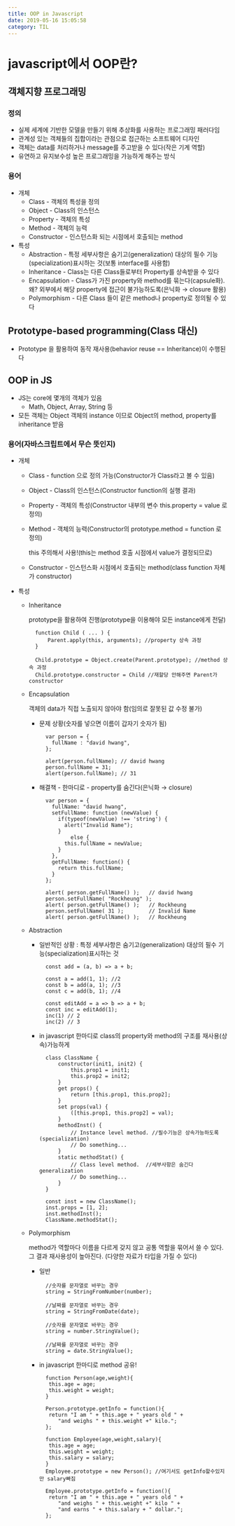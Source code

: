 ```yaml
---
title: OOP in Javascript
date: 2019-05-16 15:05:58
category: TIL
---
```

# javascript에서 OOP란?

## 객체지향 프로그래밍

### 정의

- 실제 세계에 기반한 모델을 만들기 위해 추상화를 사용하는 프로그래밍 패러다임
- 관계성 있는 객체들의 집합이라는 관점으로 접근하는 소프트웨어 디자인
- 객체는 data를 처리하거나 message를 주고받을 수 있다(작은 기계 역할)
- 유연하고 유지보수성 높은 프로그래밍을 가능하게 해주는 방식

### 용어

- 개체
    - Class - 객체의 특성을 정의
    - Object - Class의 인스턴스
    - Property - 객체의 특성
    - Method - 객체의 능력
    - Constructor - 인스턴스화 되는 시점에서 호출되는 method
- 특성
    - Abstraction - 특정 세부사항은 숨기고(generalization) 대상의 필수 기능(specialization)표시하는 것(보통 interface를 사용함)
    - Inheritance - Class는 다른 Class들로부터 Property를 상속받을 수 있다
    - Encapsulation - Class가 가진 property와 method를 묶는다(capsule화). 왜? 외부에서 해당 property에 접근이 불가능하도록(은닉화 → closure 활용)
    - Polymorphism - 다른 Class 들이 같은 method나 property로 정의될 수 있다

## Prototype-based programming(Class 대신)

- Prototype 을 활용하여 동작 재사용(behavior reuse == Inheritance)이 수행된다

## OOP in JS

- JS는 core에 몇개의 객체가 있음
    - Math, Object, Array, String 등
- 모든 객체는 Object 객체의 instance 이므로 Object의 method, property를 inheritance 받음

### 용어(자바스크립트에서 무슨 뜻인지)

- 개체
    - Class - function 으로 정의 가능(Constructor가 Class라고 볼 수 있음)
    - Object - Class의 인스턴스(Constructor function의 실행 결과)
    - Property - 객체의 특성(Constructor 내부의 변수 this.property = value 로 정의)
    - Method - 객체의 능력(Constructor의 prototype.method = function 로 정의)

        this 주의해서 사용!(this는 method 호출 시점에서 value가 결정되므로)

    - Constructor - 인스턴스화 시점에서 호출되는 method(class function 자체가 constructor)
- 특성
    - Inheritance

        [](https://www.notion.so/5fa7f7c314b74b529205cb3ffa532c56#c60c5d6ebc5c46359ed1312f09847e14)

        prototype을 활용하여 진행(prototype을 이용해야 모든 instance에게 전달)

            function Child ( ... ) {
            	Parent.apply(this, arguments); //property 상속 과정
            }
            
            Child.prototype = Object.create(Parent.prototype); //method 상속 과정
            Child.prototype.constructor = Child //재할당 안해주면 Parent가 constructor

    - Encapsulation

        [](https://www.notion.so/5fa7f7c314b74b529205cb3ffa532c56#e373e86d1c5f45709483237995097070)

        객체의 data가 직접 노출되지 않아야 함(임의로 잘못된 값 수정 불가) 

        - 문제 상황(숫자를 넣으면 이름이 갑자기 숫자가 됨)

                var person = {
                  fullName : "david hwang",
                };
                 
                alert(person.fullName); // david hwang
                person.fullName = 31;
                alert(person.fullName); // 31

        - 해결책 - 한마디로 - property를 숨긴다(은닉화 → closure)

                var person = {
                  fullName: "david hwang",
                  setFullName: function (newValue) {
                    if(typeof(newValue) !== 'string') {
                      alert("Invalid Name");
                    } 
                		else {
                      this.fullName = newValue;
                    }
                  },
                  getFullName: function() {
                    return this.fullName;
                  }
                };
                 
                alert( person.getFullName() );   // david hwang
                person.setFullName( "Rockheung" );
                alert( person.getFullName() );   // Rockheung
                person.setFullName( 31 );        // Invalid Name
                alert( person.getFullName() );   // Rockheung

    - Abstraction

        [](https://www.notion.so/5fa7f7c314b74b529205cb3ffa532c56#65d0d9ca5f74470a9f8dd170a272d358)

        - 일반적인 상황 : 특정 세부사항은 숨기고(generalization) 대상의 필수 기능(specialization)표시하는 것

                const add = (a, b) => a + b;
                
                const a = add(1, 1); //2
                const b = add(a, 1); //3
                const c = add(b, 1); //4
                
                const editAdd = a => b => a + b;
                const inc = editAdd(1);
                inc(1) // 2
                inc(2) // 3

        - in javascript 한마디로 class의 property와 method의 구조를 재사용(상속)가능하게

                class ClassName {
                    constructor(init1, init2) {
                        this.prop1 = init1;
                        this.prop2 = init2;
                    }
                    get props() {
                        return [this.prop1, this.prop2];
                    }
                    set props(val) {
                        ([this.prop1, this.prop2] = val);
                    }
                    methodInst() {
                        // Instance level method. //필수기능은 상속가능하도록(specialization)
                        // Do something...
                    }
                    static methodStat() {
                        // Class level method.  //세부사항은 숨긴다 generalization
                        // Do something...
                    }
                }
                
                const inst = new ClassName();
                inst.props = [1, 2];
                inst.methodInst();
                ClassName.methodStat();

    - Polymorphism

        [](https://www.notion.so/5fa7f7c314b74b529205cb3ffa532c56#1a635089b289419c93c58dcd696f9ff7)

        method가 역할마다 이름을 다르게 갖지 않고 공통 역할을 묶어서 쓸 수 있다. 그 결과 재사용성이 높아진다. (다양한 자료가 타입을 가질 수 있다)

        - 일반

                //숫자를 문자열로 바꾸는 경우
                string = StringFromNumber(number);
                
                //날짜를 문자열로 바꾸는 경우
                string = StringFromDate(date);
                
                //숫자를 문자열로 바꾸는 경우
                string = number.StringValue();
                
                //날짜를 문자열로 바꾸는 경우
                string = date.StringValue();

        - in javascript 한마디로 method 공유!

                function Person(age,weight){
                 this.age = age;
                 this.weight = weight;
                }
                
                Person.prototype.getInfo = function(){
                 return "I am " + this.age + " years old " +
                    "and weighs " + this.weight +" kilo.";
                };
                
                function Employee(age,weight,salary){
                 this.age = age;
                 this.weight = weight;
                 this.salary = salary;
                }
                Employee.prototype = new Person(); //여기서도 getInfo할수있지만 salary빠짐
                
                Employee.prototype.getInfo = function(){
                 return "I am " + this.age + " years old " +
                    "and weighs " + this.weight +" kilo " +
                    "and earns " + this.salary + " dollar.";  
                };
